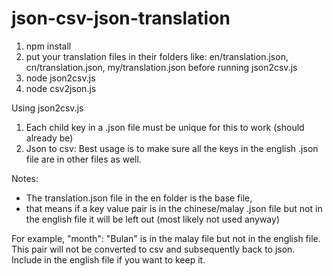 # json-csv-json-translation

1) npm install
2) put your translation files in their folders like: en/translation.json, cn/translation.json, my/translation.json before running json2csv.js
3) node json2csv.js
4) node csv2json.js

Using json2csv.js
1) Each child key in a .json file must be unique for this to work (should already be)
2) Json to csv: Best usage is to make sure all the keys in the english .json file are in other files as well.



Notes: 
- The translation.json file in the en folder is the base file, 
- that means if a key value pair is in the chinese/malay .json file but not in the english file it will be left out (most likely not used anyway)

For example, "month": "Bulan" is in the malay file but not in the english file. This pair will not be converted to csv and subsequently back to json. Include in the english file if you want to keep it. 
